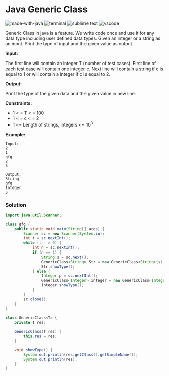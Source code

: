 # Java Generic Class
![made-with-java](https://img.shields.io/badge/Made%20with-Java-007396.svg)
![terminal](https://img.shields.io/badge/Windows%20Terminal-4D4D4D?logo=windows%20terminal&logoColor=white)
![sublime text](https://img.shields.io/badge/sublime_text-%23575757.svg?logo=sublime-text&logoColor=important)
![vscode](https://img.shields.io/badge/Visual_Studio_Code-0078D4?logo=visual%20studio%20code&logoColor=white)

Generic Class in java  is a feature. We write code once and use it for any data type including user defined data types. Given an integer or a string as an input. Print the type of input and the given value as output.

**Input:**

The first line will contain an integer T (number of test cases). First line of each test case will contain one integer c. Next line will contain a string if c is equal to 1 or will contain a integer if c is equal to 2.

**Output:**

Print the type of the given data and the given value in new line.

**Constraints:**
- 1 < = T < = 100
- 1 < = c < = 2
- 1 <= Length of strings, integers <= 10<sup>3</sup>

**Example:**
```
Input:
2
1
gfg
2
5

Output:
String
gfg
Integer
5
```

### Solution
```java
import java.util.Scanner;

class gfg {
    public static void main(String[] args) {
        Scanner sc = new Scanner(System.in);
        int t = sc.nextInt();
        while (t-- > 0) {
            int n = sc.nextInt();
            if (n == 1) {
                String s = sc.next();
                GenericClass<String> Str = new GenericClass<String>(s);
                Str.showType();
            } else {
                Integer p = sc.nextInt();
                GenericClass<Integer> integer = new GenericClass<Integer>(p);
                integer.showType();
            }
        }
        sc.close();
    }
}

class GenericClass<T> {
    private T res;

    GenericClass(T res) {
        this.res = res;
    }

    void showType() {
        System.out.println(res.getClass().getSimpleName());
        System.out.println(res);
    }
}
```